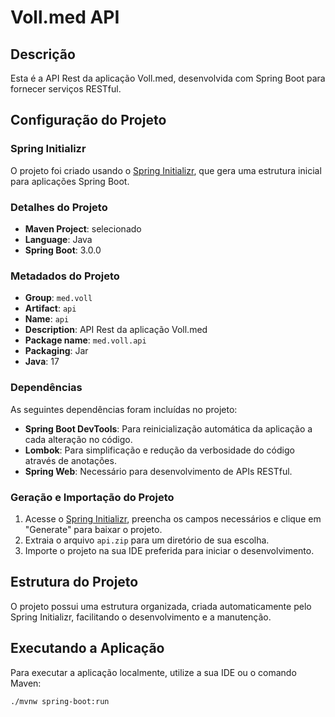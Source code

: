 # Voll.med API

## Descrição
Esta é a API Rest da aplicação Voll.med, desenvolvida com Spring Boot para fornecer serviços RESTful.

## Configuração do Projeto

### Spring Initializr
O projeto foi criado usando o [Spring Initializr](https://start.spring.io/), que gera uma estrutura inicial para aplicações Spring Boot.

### Detalhes do Projeto
- **Maven Project**: selecionado
- **Language**: Java
- **Spring Boot**: 3.0.0

### Metadados do Projeto
- **Group**: `med.voll`
- **Artifact**: `api`
- **Name**: `api`
- **Description**: API Rest da aplicação Voll.med
- **Package name**: `med.voll.api`
- **Packaging**: Jar
- **Java**: 17

### Dependências
As seguintes dependências foram incluídas no projeto:
- **Spring Boot DevTools**: Para reinicialização automática da aplicação a cada alteração no código.
- **Lombok**: Para simplificação e redução da verbosidade do código através de anotações.
- **Spring Web**: Necessário para desenvolvimento de APIs RESTful.

### Geração e Importação do Projeto
1. Acesse o [Spring Initializr](https://start.spring.io/), preencha os campos necessários e clique em "Generate" para baixar o projeto.
2. Extraia o arquivo `api.zip` para um diretório de sua escolha.
3. Importe o projeto na sua IDE preferida para iniciar o desenvolvimento.

## Estrutura do Projeto
O projeto possui uma estrutura organizada, criada automaticamente pelo Spring Initializr, facilitando o desenvolvimento e a manutenção.

## Executando a Aplicação
Para executar a aplicação localmente, utilize a sua IDE ou o comando Maven:
```sh
./mvnw spring-boot:run
